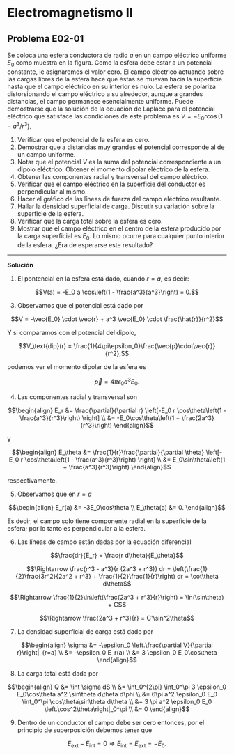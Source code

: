 # Electromagnetismo II
## Problema E02-01

Se coloca una esfera conductora de radio $`a`$ en un campo eléctrico uniforme
$`E_0`$ como muestra en la figura. Como la esfera debe estar a un potencial
constante, le asignaremos el valor cero. El campo eléctrico actuando sobre
las cargas libres de la esfera hace que éstas se muevan hacia la superficie
hasta que el campo eléctrico en su interior es nulo. La esfera se polariza
distorsionando el campo eléctrico a su alrededor, aunque a grandes distancias,
el campo permanece esencialmente uniforme. Puede demostrarse que la solución
de la ecuación de Laplace para el potencial eléctrico que satisface las
condiciones de este problema es $`V = -E_0 r \cos(1 - a^3/r^3)`$.

1. Verificar que el potencial de la esfera es cero.
2. Demostrar que a distancias muy grandes el potencial corresponde al de
un campo uniforme.
3. Notar que el potencial $`V`$ es la suma del potencial correspondiente a un
dipolo eléctrico. Obtener el momento dipolar eléctrico de la esfera.
4. Obtener las componentes radial y transversal del campo eléctrico.
5. Verificar que el campo eléctrico en la superficie del conductor es
perpendicular al mismo.
6. Hacer el gráfico de las líneas de fuerza del campo eléctrico resultante.
7. Hallar la densidad superficial de carga. Discutir su variación sobre la
superficie de la esfera.
8. Verificar que la carga total sobre la esfera es cero.
9. Mostrar que el campo eléctrico en el centro de la esfera producido por
la carga superficial es $`E_0`$. Lo mismo ocurre para cualquier punto
interior de la esfera. ¿Era de esperarse este resultado?

---

**Solución**

1. El pontencial en la esfera está dado, cuando $`r=a`$, es decir:

```math
V(a) = -E_0 a \cos\left(1 - \frac{a^3}{a^3}\right) = 0.
```

3. Observamos que el potencial está dado por

```math
V = -\vec{E_0} \cdot \vec{r} + a^3 \vec{E_0} \cdot \frac{\hat{r}}{r^2}
```

Y si comparamos con el potencial del dipolo,

```math
V_\text{dip}(r) = \frac{1}{4\pi\epsilon_0}\frac{\vec{p}\cdot\vec{r}}{r^2},
```

podemos ver el momento dipolar de la esfera es

```math
\vec{p} = 4\pi\epsilon_0 a^3 E_0.
```

4. Las componentes radial y transversal son

```math
\begin{align}
E_r
&= \frac{\partial}{\partial r}
\left[-E_0 r \cos\theta\left(1 - \frac{a^3}{r^3}\right) \right] \\
&= -E_0\cos\theta\left(1 + \frac{2a^3}{r^3}\right)
\end{align}
```

y

```math
\begin{align}
E_\theta
&= \frac{1}{r}\frac{\partial}{\partial \theta}
\left[-E_0 r \cos\theta\left(1 - \frac{a^3}{r^3}\right) \right] \\
&= E_0\sin\theta\left(1 + \frac{a^3}{r^3}\right)
\end{align}
```
respectivamente.

5. Observamos que en $`r=a`$

```math
\begin{align}
E_r(a) &= -3E_0\cos\theta \\
E_\theta(a) &= 0.
\end{align}
```

Es decir, el campo solo tiene componente radial en la superficie de la esfera;
por lo tanto es perpendicular a la esfera.

6. Las líneas de campo están dadas por la ecuación diferencial

```math
\frac{dr}{E_r} = \frac{r d\theta}{E_\theta}
```

```math
\Rightarrow
\frac{r^3 - a^3}{r (2a^3 + r^3)} dr
= \left(\frac{1}{2}\frac{3r^2}{2a^2 + r^3} + \frac{1}{2}\frac{1}{r}\right) dr
= \cot\theta d\theta
```

```math
\Rightarrow
\frac{1}{2}\ln\left(\frac{2a^3 + r^3}{r}\right) = \ln(\sin\theta) + C
```

```math
\Rightarrow
\frac{2a^3 + r^3}{r} = C'\sin^2\theta
```

7. La densidad superficial de carga está dado por

```math
\begin{align}
\sigma
&= -\epsilon_0 \left.\frac{\partial V}{\partial r}\right|_{r=a} \\
&= -\epsilon_0 E_r(a) \\
&= 3 \epsilon_0 E_0\cos\theta
\end{align}
```

8. La carga total está dada por

```math
\begin{align}
Q
&= \int \sigma dS \\
&= \int_0^{2\pi} \int_0^\pi 3 \epsilon_0 E_0\cos\theta a^2 \sin\theta d\theta d\phi \\
&= 6\pi a^2 \epsilon_0 E_0 \int_0^\pi \cos\theta\sin\theta d\theta \\
&= 3 \pi a^2 \epsilon_0 E_0 \left.\cos^2\theta\right|_0^\pi \\
&= 0
\end{align}
```

9. Dentro de un conductor el campo debe ser cero entonces, por el principio de
superposición debemos tener que

```math
E_\text{ext} - E_\text{int} = 0
\Rightarrow
E_\text{int} = E_\text{ext} = -E_0.
```
